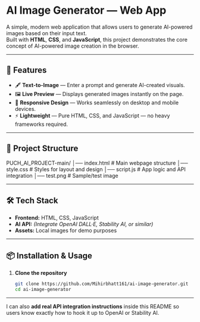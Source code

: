 # AI Image Generator — Web App

A simple, modern web application that allows users to generate AI-powered images based on their input text.  
Built with **HTML**, **CSS**, and **JavaScript**, this project demonstrates the core concept of AI-powered image creation in the browser.

---

## 🚀 Features
- 🖋 **Text-to-Image** — Enter a prompt and generate AI-created visuals.
- 🖼 **Live Preview** — Displays generated images instantly on the page.
- 🎨 **Responsive Design** — Works seamlessly on desktop and mobile devices.
- ⚡ **Lightweight** — Pure HTML, CSS, and JavaScript — no heavy frameworks required.

---

## 📂 Project Structure
PUCH_AI_PROJECT-main/
│── index.html # Main webpage structure
│── style.css # Styles for layout and design
│── script.js # App logic and API integration
│── test.png # Sample/test image


---

## 🛠 Tech Stack
- **Frontend:** HTML, CSS, JavaScript
- **AI API:** *(Integrate OpenAI DALL·E, Stability AI, or similar)*
- **Assets:** Local images for demo purposes

---

## 📦 Installation & Usage
1. **Clone the repository**
   ```bash
   git clone https://github.com/Mihirbhatt161/ai-image-generator.git
   cd ai-image-generator

---

I can also **add real API integration instructions** inside this README so users know exactly how to hook it up to OpenAI or Stability AI.  
